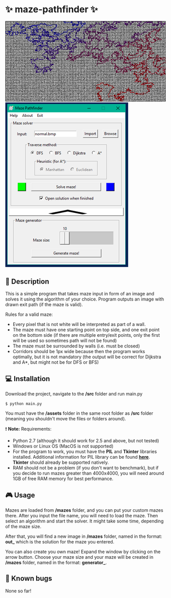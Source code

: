 # :sparkles: maze-pathfinder :sparkles:
![ss](https://raw.githubusercontent.com/ivan-ristovic/maze-pathfinder/master/mazes/feature_maze.bmp)
![ss](https://raw.githubusercontent.com/ivan-ristovic/maze-pathfinder/master/screenshots/feature_gui.PNG)

## :page_facing_up: Description
This is a simple program that takes maze input in form of an image and solves it using the
algorithm of your choice.
Program outputs an image with drawn exit path (if the maze is valid).

Rules for a valid maze:
- Every pixel that is not white will be interpreted as part of a wall.
- The maze must have one starting point on top side, and one exit point on the bottom side
(if there are multiple entry/exit points, only the first will be used so sometimes path will not be found)
- The maze must be surrounded by walls (i.e. must be closed)
- Corridors should be 1px wide because then the program works optimally, but it is not mandatory
(the output will be correct for Dijkstra and A*, but might not be for DFS or BFS)

## :computer: Installation
Download the project, navigate to the **/src** folder and run main.py
```
$ python main.py
```

You must have the **/assets** folder in the same root folder as **/src** folder
(meaning you shouldn't move the files or folders around).

:exclamation: **Note:** Requirements:
- Python 2.7 (although it should work for 2.5 and above, but not tested)
- Windows or Linux OS (MacOS is not supported)
- For the program to work, you must have the **PIL** and **Tkinter** libraries installed.
Additional information for PIL library can be found **[here](http://www.pythonware.com/products/pil/)**.
**Tkinter** should already be supported natively.
- RAM should not be a problem (if you don't want to benchmark), but if you decide to run
mazes greater than 4000x4000, you will need around 1GB of free RAM memory for best performance.

## :video_game: Usage
Mazes are loaded from **/mazes** folder, and you can put your custom mazes there.
After you input the file name, you will need to load the maze.
Then select an algorithm and start the solver. It might take some time, depending of the maze size.

After that, you will find a new image in **/mazes** folder, named in the format:
**out_<filename>** which is the solution for the maze you entered.

You can also create you own maze! Expand the window by clicking on the arrow button.
Choose your maze size and your maze will be created in **/mazes** folder, named in
the format: **generator_<size>**.

## :bug: Known bugs
None so far!
